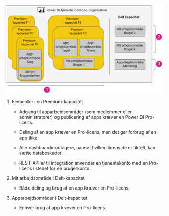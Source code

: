 ![](media/powerbi-premium-illustration/premium-chart.png "Illustration af Power BI Premium")

1. Elementer i en Premium-kapacitet
   
   * Adgang til apparbejdsområder (som medlemmer eller administratorer) og publicering af apps kræver en Power BI Pro-licens.

   * Deling af en app kræver en Pro-licens, men det gør forbrug af en app ikke.

   * Alle dashboardmodtagere, uanset hvilken licens de er tildelt, kan sætte databeskeder.

   * REST-API'er til integration anvender en tjenestekonto med en Pro-licens i stedet for en brugerkonto.

2. Mit arbejdsområde i Delt-kapacitet
   
   * Både deling og brug af en app kræver en Pro-licens.

3. Apparbejdsområder i Delt-kapacitet
   
   * Enhver brug af app kræver en Pro-licens.


